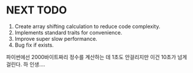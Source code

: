 # NEXT TODO  
1. Create array shifting calculation to reduce code complexity.
2. Implements standard traits for convenience.
3. Improve super slow performance.
4. Bug fix if exists.

파이썬에선 2000바이트짜리 정수를 계산하는 데 1초도 안걸리지만 이건 10초가 넘게 걸린다. 하 인생....